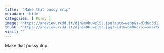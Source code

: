 ```yaml
---
title:  "Make that pussy drip"
metadate: "hide"
categories: [ Pussy ]
image: "https://preview.redd.it/djn9m0huwzl51.jpg?auto=webp&s=d8d6c3d11c9bf67bc27b64973da0b582ecb174bd"
thumb: "https://preview.redd.it/djn9m0huwzl51.jpg?width=640&crop=smart&auto=webp&s=4c569dfcea82ce9355c8695019588584bffd9ec1"
visit: ""
---
```

Make that pussy drip
